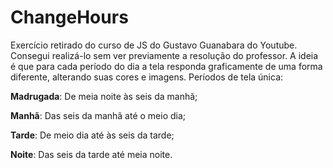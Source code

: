 # ChangeHours
Exercício retirado do curso de JS do Gustavo Guanabara do Youtube. Consegui realizá-lo sem ver previamente a resolução do professor.
A ideia é que para cada período do dia a tela responda graficamente de uma forma diferente, alterando suas cores e imagens.
Períodos de tela única:

**Madrugada**: De meia noite às seis da manhã;

**Manhã**: Das seis da manhã até o meio dia; 

**Tarde**: De meio dia até às seis da tarde;

**Noite**: Das seis da tarde até meia noite.
 
 
 
